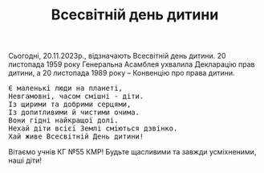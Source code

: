 ﻿---
title: Всесвітній день дитини
---

Сьогодні, 20.11.2023р., відзначають Всесвітній день дитини. 20 листопада 1959 року Генеральна Асамблея ухвалила Декларацію прав дитини, а 20 листопада 1989 року – Конвенцію про права дитини.

<pre>
Є маленькі люди на планеті,
Невгамовні, часом смішні - діти.
Із щирими та добрими серцями,
Із допитливими й чистими очима.
Вони гідні найкращої долі.
Нехай діти всієї Землі сміються дзвінко.
Хай живе Всесвітній День дитини!
</pre>

Вітаємо учнів КГ №55 КМР! Будьте щасливими та завжди усміхненими, наші діти!
